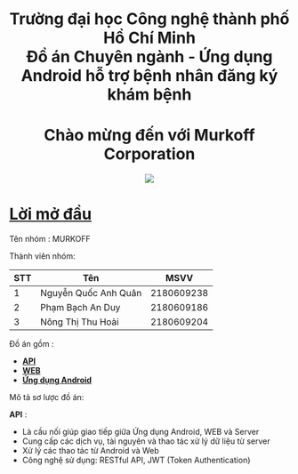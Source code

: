 <h1 align="center"> Trường đại học Công nghệ thành phố Hồ Chí Minh <br/>
    Đồ án Chuyên ngành - 
    Ứng dụng Android hỗ trợ bệnh nhân đăng ký khám bệnh 
</h1>

<h1 align ="center"> Chào mừng đến với Murkoff Corporation</h1>

<p align="center">
    <img src="./AAM/murkoff.jpg">
</p>



# [**Lời mở đầu**](#lời-mở-đầu)

Tên nhóm : MURKOFF

Thành viên nhóm:

|STT|Tên|MSVV|
|---|---|----|
|1|Nguyễn Quốc Anh Quân|2180609238|
|2|Phạm Bạch An Duy|2180609186|
|3|Nông Thị Thu Hoài|2180609204|


Đồ án gồm :
* [**API**](https://github.com/QuanNguyenD/DACN_API)
* [**WEB**]()
* [**Ứng dụng Android**](https://github.com/duypham666/DACN_MURKOFF_CARE_ANDROID)

Mô tả sơ lược đồ án:

**API** : 
- Là cầu nối giúp giao tiếp giữa Ứng dụng Android, WEB và Server
- Cung cấp các dịch vụ, tài nguyên và thao tác xử lý dữ liệu từ server
- Xử lý các thao tác từ Android và Web
- Công nghệ sử dụng: RESTful API, JWT (Token Authentication) 
